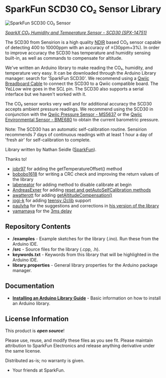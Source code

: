 SparkFun SCD30 CO₂ Sensor Library
===========================================================

![SparkFun SCD30 CO₂ Sensor]()

[*SparkX CO₂ Humidity and Temperature Sensor - SCD30 (SPX-14751)*](https://www.sparkfun.com/products/14751)

The SCD30 from Sensirion is a high quality [NDIR](https://en.wikipedia.org/wiki/Nondispersive_infrared_sensor) based CO₂ sensor capable of detecting 400 to 10000ppm with an accuracy of ±(30ppm+3%). In order to improve accuracy the SCD30 has temperature and humidity sensing built-in, as well as commands to compensate for altitude.

We've written an Arduino library to make reading the CO₂, humidity, and temperature very easy. It can be downloaded through the Arduino Library manager: search for 'SparkFun SCD30'. We recommend using a [Qwiic Breadboard Cable](https://www.sparkfun.com/products/14425) to connect the SCD30 to a Qwiic compatible board. The Ye*LL*ow wire goes in the SC*L* pin. The SCD30 also supports a serial interface but we haven't worked with it.

The CO₂ sensor works very well and for additional accuracy the SCD30 accepts ambient pressure readings. We recommend using the SCD30 in conjunction with the [Qwiic Pressure Sensor - MS5637](https://www.sparkfun.com/products/14688) or the [Qwiic Environmental Sensor - BME680](https://www.sparkfun.com/products/14570) to obtain the current barometric pressure.

Note: The SCD30 has an automatic self-calibration routine. Sensirion recommends 7 days of continuous readings with at least 1 hour a day of 'fresh air' for self-calibration to complete.

Library written by Nathan Seidle ([SparkFun](http://www.sparkfun.com)).

Thanks to!

* [jobr97](https://github.com/jobr97) for adding the getTemperatureOffset() method
* [bobobo1618](https://github.com/bobobo1618) for writing a CRC check and improving the return values of the library
* [labeneator](https://github.com/labeneator) for adding method to disable calibrate at begin
* [AndreasExner](https://github.com/AndreasExner) for adding [reset and getAutoSelfCalibration methods](https://github.com/sparkfun/SparkFun_SCD30_Arduino_Library/pull/17)
* [awatterott](https://github.com/awatterott) for adding [getAltitudeCompensation()](https://github.com/sparkfun/SparkFun_SCD30_Arduino_Library/pull/18)
* [jogi-k](https://github.com/jogi-k) for adding [teensy i2clib](https://github.com/sparkfun/SparkFun_SCD30_Arduino_Library/pull/19) support
* [paulvha](https://github.com/paulvha) for the suggestions and corrections in [his version of the library](https://github.com/paulvha/scd30)
* [yamamaya](https://github.com/yamamaya) for the [3ms delay](https://github.com/sparkfun/SparkFun_SCD30_Arduino_Library/pull/24)

Repository Contents
-------------------

* **/examples** - Example sketches for the library (.ino). Run these from the Arduino IDE.
* **/src** - Source files for the library (.cpp, .h).
* **keywords.txt** - Keywords from this library that will be highlighted in the Arduino IDE.
* **library.properties** - General library properties for the Arduino package manager.

Documentation
--------------

* **[Installing an Arduino Library Guide](https://learn.sparkfun.com/tutorials/installing-an-arduino-library)** - Basic information on how to install an Arduino library.

License Information
-------------------

This product is _**open source**_!

Please use, reuse, and modify these files as you see fit. Please maintain attribution to SparkFun Electronics and release anything derivative under the same license.

Distributed as-is; no warranty is given.

- Your friends at SparkFun.
